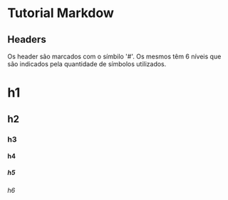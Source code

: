 # Tutorial Markdow

## Headers

Os header são marcados com o símbilo '#'. Os mesmos têm 6 níveis que são indicados pela quantidade de símbolos utilizados.

# h1

## h2
### h3
#### h4
##### h5
###### h6
